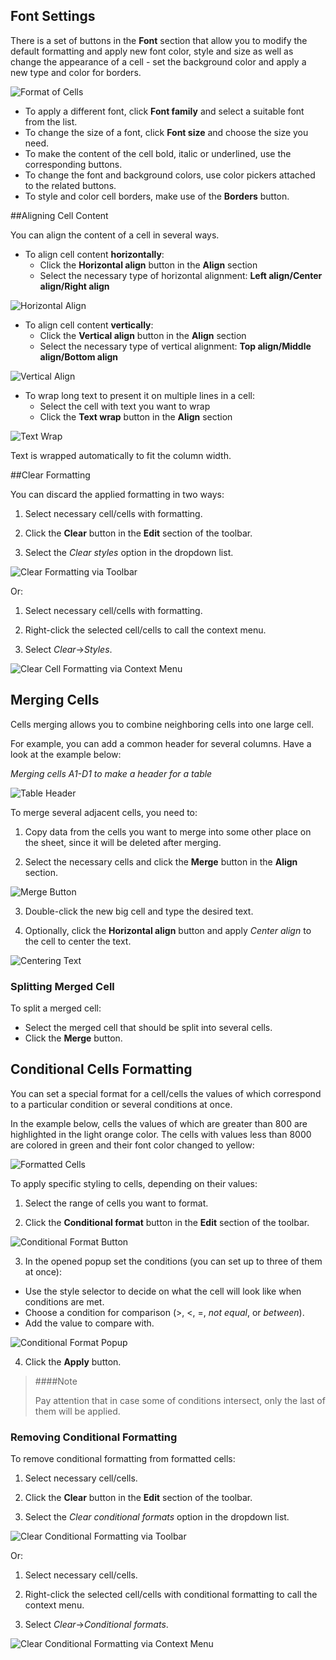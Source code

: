 ## Font Settings

There is a set of buttons in the **Font** section that allow you to modify the default formatting and apply new font color, style and size as well as change the appearance of a cell - set the background color and apply a new type and color for borders. 

![Format of Cells](img/formatting_cells.png)

- To apply a different font, click **Font family** and select a suitable font from the list.
- To change the size of a font, click **Font size** and choose the size you need.
- To make the content of the cell bold, italic or underlined, use the corresponding buttons.
- To change the font and background colors, use color pickers attached to the related buttons.
- To style and color cell borders, make use of the **Borders** button.

##Aligning Cell Content

You can align the content of a cell in several ways.

- To align cell content **horizontally**:
	- Click the **Horizontal align** button in the **Align** section
	- Select the necessary type of horizontal alignment: **Left align/Center align/Right align**

![Horizontal Align](img/horizontal_alignment.png)

- To align cell content **vertically**: 
	- Click the **Vertical align** button in the **Align** section
	- Select the necessary type of vertical alignment: **Top align/Middle align/Bottom align**

![Vertical Align](img/vertical_alignment.png)

- To wrap long text to present it on multiple lines in a cell:
	- Select the cell with text you want to wrap
	- Click the **Text wrap** button in the **Align** section

![Text Wrap](img/text_wrap.png)

Text is wrapped automatically to fit the column width.

##Clear Formatting

You can discard the applied formatting in two ways:

1) Select necessary cell/cells with formatting.

2) Click the **Clear** button in the **Edit** section of the toolbar.

3) Select the *Clear styles* option in the dropdown list.

![Clear Formatting via Toolbar](img/clear_formatting.png)

Or:

1) Select necessary cell/cells with formatting.

2) Right-click the selected cell/cells to call the context menu.

3) Select *Clear*->*Styles*.

![Clear Cell Formatting via Context Menu](img/clear_default_cell_format.png)


## Merging Cells 

Cells merging allows you to combine neighboring cells into one large cell. 

For example, you can add a common header for several columns. Have a look at the example below:

*Merging cells A1-D1 to make a header for a table*

![Table Header](img/merging_cells.png) 

To merge several adjacent cells, you need to:

1) Copy data from the cells you want to merge into some other place on the sheet, since it will be deleted after merging. 

2) Select the necessary cells and click the **Merge** button in the **Align** section.

![Merge Button](img/merge_cells_button.png)

3) Double-click the new big cell and type the desired text.

4) Optionally, click the **Horizontal align** button and apply *Center align* to the cell to center the text.

![Centering Text](img/centre_align.png)

### Splitting Merged Cell

To split a merged cell:

- Select the merged cell that should be split into several cells.
- Click the **Merge** button.

## Conditional Cells Formatting 

You can set a special format for a cell/cells the values of which correspond to a particular condition or several conditions at once. 

In the example below, cells the values of which are greater than 800 are highlighted in the light orange color. The cells with values less than 8000 are colored in green and their font color changed to yellow:

![Formatted Cells](img/conditional_formatting_result.png)

To apply specific styling to cells, depending on their values:

1) Select the range of cells you want to format.

2) Click the **Conditional format** button in the **Edit** section of the toolbar. 

![Conditional Format Button](img/conditional_format_button.png)     

3) In the opened popup set the conditions (you can set up to three of them at once):

- Use the style selector to decide on what the cell will look like when conditions are met.
- Choose a condition for comparison (>, <, =, *not equal*, or *between*). 
- Add the value to compare with.

![Conditional Format Popup](img/conditional_format_popup.png)    

4) Click the **Apply** button.

>####Note
>
>Pay attention that in case some of conditions intersect, only the last of them will be applied.


### Removing Conditional Formatting

To remove conditional formatting from formatted cells:

1) Select necessary cell/cells.

2) Click the **Clear** button in the **Edit** section of the toolbar.

3) Select the *Clear conditional formats* option in the dropdown list.

![Clear Conditional Formatting via Toolbar](img/clear_cond_format_button.png)

Or:

1) Select necessary cell/cells.

2) Right-click the selected cell/cells with conditional formatting to call the context menu.

3) Select *Clear*->*Conditional formats*.

![Clear Conditional Formatting via Context Menu](img/clear_conditional_format_option.png)